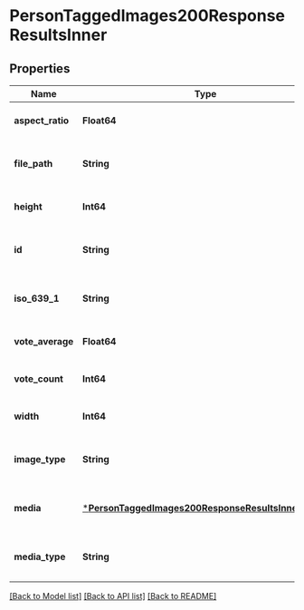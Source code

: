 # PersonTaggedImages200ResponseResultsInner


## Properties
Name | Type | Description | Notes
------------ | ------------- | ------------- | -------------
**aspect_ratio** | **Float64** |  | [optional] [default to 0]
**file_path** | **String** |  | [optional] [default to nothing]
**height** | **Int64** |  | [optional] [default to 0]
**id** | **String** |  | [optional] [default to nothing]
**iso_639_1** | **String** |  | [optional] [default to nothing]
**vote_average** | **Float64** |  | [optional] [default to 0]
**vote_count** | **Int64** |  | [optional] [default to 0]
**width** | **Int64** |  | [optional] [default to 0]
**image_type** | **String** |  | [optional] [default to nothing]
**media** | [***PersonTaggedImages200ResponseResultsInnerMedia**](PersonTaggedImages200ResponseResultsInnerMedia.md) |  | [optional] [default to nothing]
**media_type** | **String** |  | [optional] [default to nothing]


[[Back to Model list]](../README.md#models) [[Back to API list]](../README.md#api-endpoints) [[Back to README]](../README.md)


